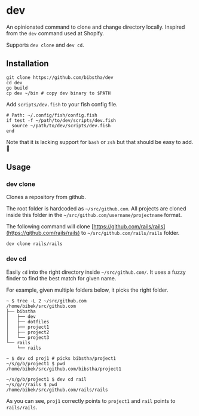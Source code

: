# dev

An opinionated command to clone and change directory locally. Inspired from the
`dev` command used at Shopify.

Supports `dev clone` and `dev cd`.

## Installation

```
git clone https://github.com/bibstha/dev
cd dev
go build
cp dev ~/bin # copy dev binary to $PATH
```

Add `scripts/dev.fish` to your fish config file.
```
# Path: ~/.config/fish/config.fish 
if test -f ~/path/to/dev/scripts/dev.fish
  source ~/path/to/dev/scripts/dev.fish
end
```

Note that it is lacking support for `bash` or `zsh` but that should be easy to
add.

## Usage

### dev clone

Clones a repository from github.

The root folder is hardcoded as `~/src/github.com`. All projects are cloned
inside this folder in the `~/src/github.com/username/projectname` format.

The following command will clone [https://github.com/rails/rails](https://github.com/rails/rails)
to `~/src/github.com/rails/rails` folder.

```
dev clone rails/rails
```

### dev cd

Easily `cd` into the right directory inside `~/src/github.com/`.
It uses a fuzzy finder to find the best match for given name.

For example, given multiple folders below, it picks the right folder.

```
~ $ tree -L 2 ~/src/github.com
/home/bibek/src/github.com
├── bibstha
│   ├── dev
│   ├── dotfiles
│   ├── project1
│   ├── project2
│   └── project3
└── rails
    └── rails

~ $ dev cd proj1 # picks bibstha/project1
~/s/g/b/project1 $ pwd
/home/bibek/src/github.com/bibstha/project1

~/s/g/b/project1 $ dev cd rail
~/s/g/r/rails $ pwd
/home/bibek/src/github.com/rails/rails
```

As you can see, `proj1` correctly points to `project1` and `rail` points to
`rails/rails`.
